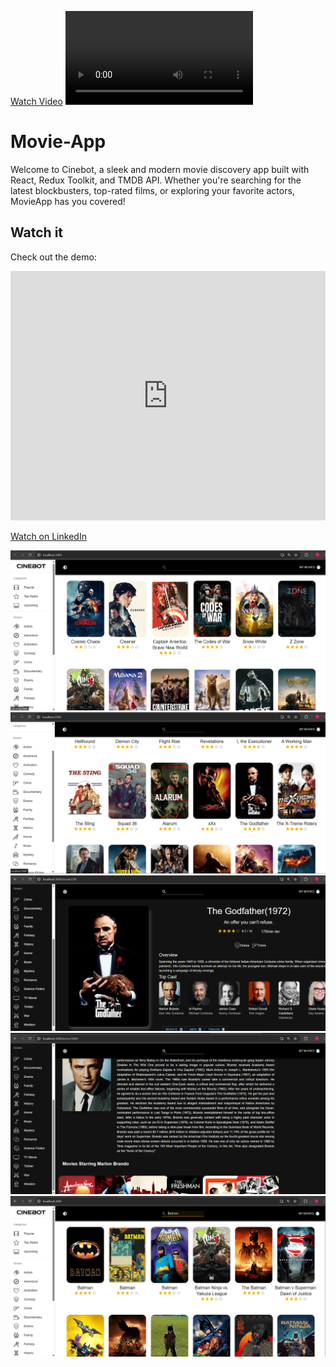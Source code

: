 
[Watch Video](https://github.com/tejaskadbe/Movie-App/blob/main/src/assets/screenshots/React%20Movie%20App.mp4)
<video src="https://github.com/username/repository/assets/unique-video-id.mp4" controls></video>

# Movie-App
Welcome to Cinebot, a sleek and modern movie discovery app built with React, Redux Toolkit, and TMDB API. Whether you're searching for the latest blockbusters, top-rated films, or exploring your favorite actors, MovieApp has you covered!

## Watch it
Check out the demo:
<iframe src="https://www.linkedin.com/embed/feed/update/urn:li:ugcPost:7205913378295365632?collapsed=1" height="399" width="504" frameborder="0" allowfullscreen="" title="Embedded post"></iframe>


[Watch on LinkedIn](https://www.linkedin.com/feed/update/urn:li:ugcPost:7205913378295365632)



![Image Description](https://github.com/tejaskadbe/Movie-App/blob/main/src/assets/screenshots/Screenshot%202025-03-28%20144630.png)
![Image Description](https://github.com/tejaskadbe/Movie-App/blob/main/src/assets/screenshots/Screenshot%202025-03-28%20144700.png)
![Image Description](https://github.com/tejaskadbe/Movie-App/blob/main/src/assets/screenshots/Screenshot%202025-03-28%20144722.png)
![Image Description](https://github.com/tejaskadbe/Movie-App/blob/main/src/assets/screenshots/Screenshot%202025-03-28%20144737.png)
![Image Description](https://github.com/tejaskadbe/Movie-App/blob/main/src/assets/screenshots/Screenshot%202025-03-28%20150646.png)
